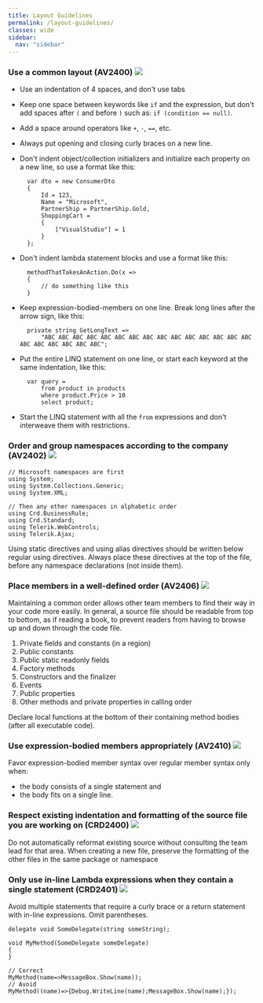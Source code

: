 ```yaml
---
title: Layout Guidelines
permalink: /layout-guidelines/
classes: wide
sidebar:
  nav: "sidebar"
---
```


### <a name="av2400"></a> Use a common layout (AV2400) ![](/assets/images/1.png)
- Use an indentation of 4 spaces, and don't use tabs
- Keep one space between keywords like `if` and the expression, but don't add spaces after `(` and before `)` such as: `if (condition == null)`.
- Add a space around operators like `+`, `-`, `==`, etc.
- Always put opening and closing curly braces on a new line.
- Don't indent object/collection initializers and initialize each property on a new line, so use a format like this: 

		var dto = new ConsumerDto
		{
			Id = 123,
			Name = "Microsoft",
			PartnerShip = PartnerShip.Gold,
			ShoppingCart =
			{
				["VisualStudio"] = 1
			}
		};

- Don't indent lambda statement blocks and use a format like this:

		methodThatTakesAnAction.Do(x =>
		{ 
			// do something like this 
		}

- Keep expression-bodied-members on one line. Break long lines after the arrow sign, like this:

		private string GetLongText =>
			"ABC ABC ABC ABC ABC ABC ABC ABC ABC ABC ABC ABC ABC ABC ABC ABC ABC ABC ABC ABC ABC";

- Put the entire LINQ statement on one line, or start each keyword at the same indentation, like this:

		var query =  
		    from product in products  
		    where product.Price > 10  
		    select product;

- Start the LINQ statement with all the `from` expressions and don't interweave them with restrictions.

### <a name="av2402"></a> Order and group namespaces according to the company (AV2402) ![](/assets/images/3.png)

	// Microsoft namespaces are first
	using System;
	using System.Collections.Generic;
	using System.XML;
	
	// Then any other namespaces in alphabetic order
	using Crd.BusinessRule;
	using Crd.Standard;
	using Telerik.WebControls;
	using Telerik.Ajax;

Using static directives and using alias directives should be written below regular using directives.
Always place these directives at the top of the file, before any namespace declarations (not inside them).

### <a name="av2406"></a> Place members in a well-defined order (AV2406) ![](/assets/images/1.png)
Maintaining a common order allows other team members to find their way in your code more easily. In general, a source file should be readable from top to bottom, as if reading a book, to prevent readers from having to browse up and down through the code file.

1. Private fields and constants (in a region)
2. Public constants
3. Public static readonly fields
4. Factory methods
5. Constructors and the finalizer
6. Events 
7. Public properties
8. Other methods and private properties in calling order

Declare local functions at the bottom of their containing method bodies (after all executable code).

### <a name="av2410"></a> Use expression-bodied members appropriately (AV2410) ![](/assets/images/1.png)
Favor expression-bodied member syntax over regular member syntax only when:

- the body consists of a single statement and
- the body fits on a single line.

### <a name="crd2400"></a> Respect existing indentation and formatting of the source file you are working on (CRD2400) ![](/assets/images/2.png)
Do not automatically reformat existing source without consulting the team lead for that area. When creating a new file, preserve the formatting of the other files in the same package or namespace

### <a name="crd2401"></a> Only use in-line Lambda expressions when they contain a single statement (CRD2401) ![](/assets/images/1.png)
Avoid multiple statements that require a curly brace or a return statement with in-line expressions. Omit parentheses.

    delegate void SomeDelegate(string someString);

    void MyMethod(SomeDelegate someDelegate)
    {
	}

    // Correct
    MyMethod(name=>MessageBox.Show(name)); 
    // Avoid
    MyMethod((name)=>{Debug.WriteLine(name);MessageBox.Show(name);});




